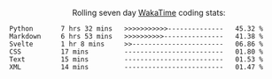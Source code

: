 <!--<p align="center">
  <img width="auto" src ="https://github-readme-stats.vercel.app/api/top-langs/?username=syrkis&layout=compact&hide_border=true&theme=darcula&bg_color=00000000&langs_count=6&hide=jupyter%20notebook,JavaScript,HTML" width = 400>
      <img src ="https://github-readme-streak-stats.herokuapp.com?user=syrkis&theme=darcula&hide_border=true&background=FFFFFF00" width = 400>

</p>-->
<p align="center">Rolling seven day <a href='https://wakatime.com/'> WakaTime</a> coding stats:</p>
<!--START_SECTION:waka-->

```text
Python       7 hrs 32 mins   >>>>>>>>>>>--------------   45.32 %
Markdown     6 hrs 53 mins   >>>>>>>>>>---------------   41.38 %
Svelte       1 hr 8 mins     >>-----------------------   06.86 %
CSS          17 mins         -------------------------   01.80 %
Text         15 mins         -------------------------   01.53 %
XML          14 mins         -------------------------   01.47 %
```

<!--END_SECTION:waka-->
